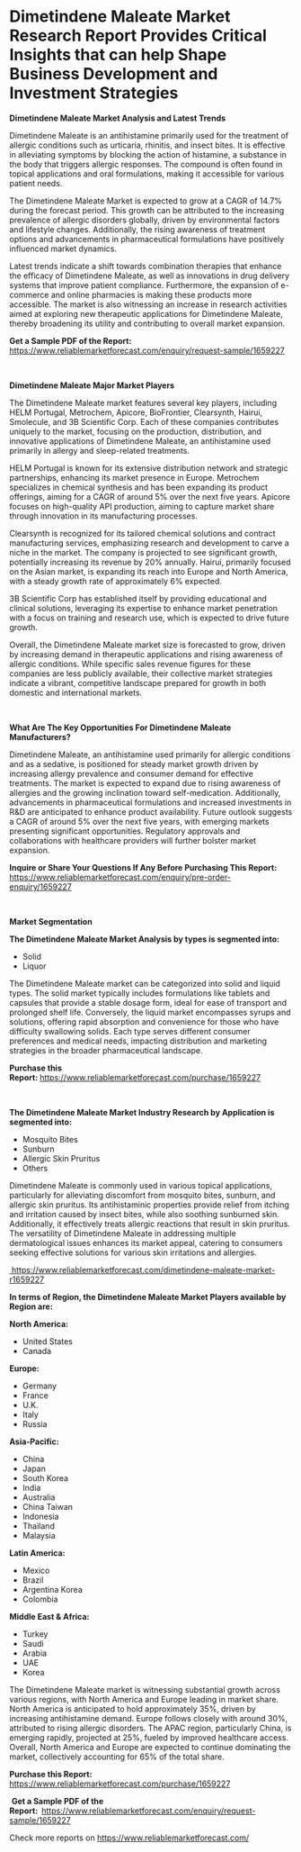 <p><h1>Dimetindene Maleate Market Research Report Provides Critical Insights that can help Shape Business Development and Investment Strategies</h1></p><p><strong>Dimetindene Maleate Market Analysis and Latest Trends</strong></p>
<p><p>Dimetindene Maleate is an antihistamine primarily used for the treatment of allergic conditions such as urticaria, rhinitis, and insect bites. It is effective in alleviating symptoms by blocking the action of histamine, a substance in the body that triggers allergic responses. The compound is often found in topical applications and oral formulations, making it accessible for various patient needs.</p><p>The Dimetindene Maleate Market is expected to grow at a CAGR of 14.7% during the forecast period. This growth can be attributed to the increasing prevalence of allergic disorders globally, driven by environmental factors and lifestyle changes. Additionally, the rising awareness of treatment options and advancements in pharmaceutical formulations have positively influenced market dynamics.</p><p>Latest trends indicate a shift towards combination therapies that enhance the efficacy of Dimetindene Maleate, as well as innovations in drug delivery systems that improve patient compliance. Furthermore, the expansion of e-commerce and online pharmacies is making these products more accessible. The market is also witnessing an increase in research activities aimed at exploring new therapeutic applications for Dimetindene Maleate, thereby broadening its utility and contributing to overall market expansion.</p></p>
<p><strong>Get a Sample PDF of the Report:&nbsp;</strong> <a href="https://www.reliablemarketforecast.com/enquiry/request-sample/1659227?utm_campaign=3503&utm_medium=2&utm_source=Github&utm_content=ia&utm_term=31032025&utm_id=dimetindene-maleate">https://www.reliablemarketforecast.com/enquiry/request-sample/1659227</a></p>
<p>&nbsp;</p>
<p><strong>Dimetindene Maleate Major Market Players</strong></p>
<p><p>The Dimetindene Maleate market features several key players, including HELM Portugal, Metrochem, Apicore, BioFrontier, Clearsynth, Hairui, Smolecule, and 3B Scientific Corp. Each of these companies contributes uniquely to the market, focusing on the production, distribution, and innovative applications of Dimetindene Maleate, an antihistamine used primarily in allergy and sleep-related treatments.</p><p>HELM Portugal is known for its extensive distribution network and strategic partnerships, enhancing its market presence in Europe. Metrochem specializes in chemical synthesis and has been expanding its product offerings, aiming for a CAGR of around 5% over the next five years. Apicore focuses on high-quality API production, aiming to capture market share through innovation in its manufacturing processes.</p><p>Clearsynth is recognized for its tailored chemical solutions and contract manufacturing services, emphasizing research and development to carve a niche in the market. The company is projected to see significant growth, potentially increasing its revenue by 20% annually. Hairui, primarily focused on the Asian market, is expanding its reach into Europe and North America, with a steady growth rate of approximately 6% expected.</p><p>3B Scientific Corp has established itself by providing educational and clinical solutions, leveraging its expertise to enhance market penetration with a focus on training and research use, which is expected to drive future growth.</p><p>Overall, the Dimetindene Maleate market size is forecasted to grow, driven by increasing demand in therapeutic applications and rising awareness of allergic conditions. While specific sales revenue figures for these companies are less publicly available, their collective market strategies indicate a vibrant, competitive landscape prepared for growth in both domestic and international markets.</p></p>
<p>&nbsp;</p>
<p><strong>What Are The Key Opportunities For Dimetindene Maleate Manufacturers?</strong></p>
<p><p>Dimetindene Maleate, an antihistamine used primarily for allergic conditions and as a sedative, is positioned for steady market growth driven by increasing allergy prevalence and consumer demand for effective treatments. The market is expected to expand due to rising awareness of allergies and the growing inclination toward self-medication. Additionally, advancements in pharmaceutical formulations and increased investments in R&D are anticipated to enhance product availability. Future outlook suggests a CAGR of around 5% over the next five years, with emerging markets presenting significant opportunities. Regulatory approvals and collaborations with healthcare providers will further bolster market expansion.</p></p>
<p><strong>Inquire or Share Your Questions If Any Before Purchasing This Report:</strong> <a href="https://www.reliablemarketforecast.com/enquiry/pre-order-enquiry/1659227?utm_campaign=3503&utm_medium=2&utm_source=Github&utm_content=ia&utm_term=31032025&utm_id=dimetindene-maleate">https://www.reliablemarketforecast.com/enquiry/pre-order-enquiry/1659227</a></p>
<p>&nbsp;</p>
<p><strong>Market Segmentation</strong></p>
<p><strong>The Dimetindene Maleate Market Analysis by types is segmented into:</strong></p>
<p><ul><li>Solid</li><li>Liquor</li></ul></p>
<p><p>The Dimetindene Maleate market can be categorized into solid and liquid types. The solid market typically includes formulations like tablets and capsules that provide a stable dosage form, ideal for ease of transport and prolonged shelf life. Conversely, the liquid market encompasses syrups and solutions, offering rapid absorption and convenience for those who have difficulty swallowing solids. Each type serves different consumer preferences and medical needs, impacting distribution and marketing strategies in the broader pharmaceutical landscape.</p></p>
<p><strong>Purchase this Report:&nbsp;</strong><a href="https://www.reliablemarketforecast.com/purchase/1659227?utm_campaign=3503&utm_medium=2&utm_source=Github&utm_content=ia&utm_term=31032025&utm_id=dimetindene-maleate">https://www.reliablemarketforecast.com/purchase/1659227</a></p>
<p>&nbsp;</p>
<p><strong>The Dimetindene Maleate Market Industry Research by Application is segmented into:</strong></p>
<p><ul><li>Mosquito Bites</li><li>Sunburn</li><li>Allergic Skin Pruritus</li><li>Others</li></ul></p>
<p><p>Dimetindene Maleate is commonly used in various topical applications, particularly for alleviating discomfort from mosquito bites, sunburn, and allergic skin pruritus. Its antihistaminic properties provide relief from itching and irritation caused by insect bites, while also soothing sunburned skin. Additionally, it effectively treats allergic reactions that result in skin pruritus. The versatility of Dimetindene Maleate in addressing multiple dermatological issues enhances its market appeal, catering to consumers seeking effective solutions for various skin irritations and allergies.</p></p>
<p><a href="https://www.reliablemarketforecast.com/dimetindene-maleate-market-r1659227?utm_campaign=3503&utm_medium=2&utm_source=Github&utm_content=ia&utm_term=31032025&utm_id=dimetindene-maleate">&nbsp;https://www.reliablemarketforecast.com/dimetindene-maleate-market-r1659227</a></p>
<p><strong>In terms of Region, the Dimetindene Maleate Market Players available by Region are:</strong></p>
<p>
    <p> <strong> North America: </strong>
        <ul>
            <li>United States</li>
            <li>Canada</li>
        </ul>
        </p> 
    <p> <strong> Europe: </strong>
        <ul>
            <li>Germany</li>
            <li>France</li>
            <li>U.K.</li>
            <li>Italy</li>
            <li>Russia</li>
        </ul>
        </p> 
    <p> <strong> Asia-Pacific: </strong>
        <ul>
            <li>China</li>
            <li>Japan</li>
            <li>South Korea</li>
            <li>India</li>
            <li>Australia</li>
            <li>China Taiwan</li>
            <li>Indonesia</li>
            <li>Thailand</li>
            <li>Malaysia</li>
        </ul>
        </p> 
    <p> <strong> Latin America: </strong>
        <ul>
            <li>Mexico</li>
            <li>Brazil</li>
            <li>Argentina Korea</li>
            <li>Colombia</li>
        </ul>
        </p> 
    <p> <strong> Middle East & Africa: </strong>
        <ul>
            <li>Turkey</li>
            <li>Saudi</li>
            <li>Arabia</li>
            <li>UAE</li>
            <li>Korea</li>
        </ul>
    </p>
    </p>
<p><p>The Dimetindene Maleate market is witnessing substantial growth across various regions, with North America and Europe leading in market share. North America is anticipated to hold approximately 35%, driven by increasing antihistamine demand. Europe follows closely with around 30%, attributed to rising allergic disorders. The APAC region, particularly China, is emerging rapidly, projected at 25%, fueled by improved healthcare access. Overall, North America and Europe are expected to continue dominating the market, collectively accounting for 65% of the total share.</p></p>
<p><strong>Purchase this Report: </strong><a href="https://www.reliablemarketforecast.com/purchase/1659227?utm_campaign=3503&utm_medium=2&utm_source=Github&utm_content=ia&utm_term=31032025&utm_id=dimetindene-maleate">https://www.reliablemarketforecast.com/purchase/1659227</a></p>
<p>&nbsp;<strong>Get a Sample PDF of the Report:&nbsp;&nbsp;</strong><a href="https://www.reliablemarketforecast.com/enquiry/request-sample/1659227?utm_campaign=3503&utm_medium=2&utm_source=Github&utm_content=ia&utm_term=31032025&utm_id=dimetindene-maleate">https://www.reliablemarketforecast.com/enquiry/request-sample/1659227</a></p>
<p><strong></strong></p>
<p>Check more reports on <a href="https://www.reliablemarketforecast.com/?utm_campaign=3503&utm_medium=2&utm_source=Github&utm_content=ia&utm_term=31032025&utm_id=dimetindene-maleate">https://www.reliablemarketforecast.com/</a></p>